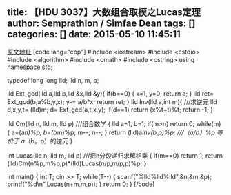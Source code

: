 title: 【HDU 3037】大数组合取模之Lucas定理
author: Semprathlon / Simfae Dean
tags: []
categories: []
date: 2015-05-10 11:45:11
---
[原文地址](http://www.cnblogs.com/kane0526/archive/2012/12/16/2820789.html)
[code lang="cpp"]
#include &lt;iostream&gt;
#include &lt;cstdio&gt;
#include &lt;algorithm&gt;
#include &lt;cmath&gt;
#include &lt;cstring&gt;
using namespace std;

typedef long long lld;
lld  n, m, p;

lld Ext_gcd(lld a,lld b,lld &amp;x,lld &amp;y){
   if(b==0) { x=1, y=0; return a; }
   lld ret= Ext_gcd(b,a%b,y,x);
   y-= a/b*x;
   return ret;
}
lld Inv(lld a,int m){   ///求逆元
   lld d,x,y,t= (lld)m;
   d= Ext_gcd(a,t,x,y);
   if(d==1) return (x%t+t)%t;
   return -1;
}

lld Cm(lld n, lld m, lld p)  ///组合数学
{
    lld a=1, b=1;
    if(m&gt;n) return 0;
    while(m)
    {
        a=(a*n)%p;
        b=(b*m)%p;
        m--;
        n--;
    }
    return (lld)a*Inv(b,p)%p;  ///（a/b）%p 等价于 a*（b，p）的逆元
}

int Lucas(lld n, lld m, lld p)  ///把n分段递归求解相乘
{
    if(m==0) return 1;
    return (lld)Cm(n%p,m%p,p)*(lld)Lucas(n/p,m/p,p)%p;
}

int main()
{
    int  T;
    cin &gt;&gt; T;
    while(T--)
    {
        scanf(&quot;%lld%lld%lld&quot;,&amp;n,&amp;m,&amp;p);
        printf(&quot;%d\n&quot;,Lucas(n+m,m,p));
    }
    return 0;
}
[/code]